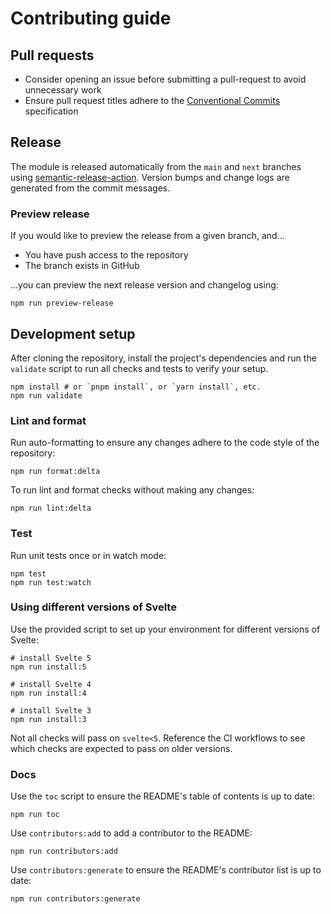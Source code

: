 # Contributing guide

## Pull requests

- Consider opening an issue before submitting a pull-request to avoid unnecessary work
- Ensure pull request titles adhere to the [Conventional Commits][] specification

[conventional commits]: https://www.conventionalcommits.org/

## Release

The module is released automatically from the `main` and `next` branches using [semantic-release-action][]. Version bumps and change logs are generated from the commit messages.

[semantic-release-action]: https://github.com/cycjimmy/semantic-release-action

### Preview release

If you would like to preview the release from a given branch, and...

- You have push access to the repository
- The branch exists in GitHub

...you can preview the next release version and changelog using:

```shell
npm run preview-release
```

## Development setup

After cloning the repository, install the project's dependencies and run the `validate` script to run all checks and tests to verify your setup.

```shell
npm install # or `pnpm install`, or `yarn install`, etc.
npm run validate
```

### Lint and format

Run auto-formatting to ensure any changes adhere to the code style of the repository:

```shell
npm run format:delta
```

To run lint and format checks without making any changes:

```shell
npm run lint:delta
```

### Test

Run unit tests once or in watch mode:

```shell
npm test
npm run test:watch
```

### Using different versions of Svelte

Use the provided script to set up your environment for different versions of Svelte:

```shell
# install Svelte 5
npm run install:5

# install Svelte 4
npm run install:4

# install Svelte 3
npm run install:3
```

Not all checks will pass on `svelte<5`. Reference the CI workflows to see which checks are expected to pass on older versions.

### Docs

Use the `toc` script to ensure the README's table of contents is up to date:

```shell
npm run toc
```

Use `contributors:add` to add a contributor to the README:

```shell
npm run contributors:add
```

Use `contributors:generate` to ensure the README's contributor list is up to date:

```shell
npm run contributors:generate
```
